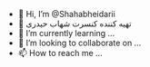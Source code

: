 - 👋 Hi, I’m @Shahabheidarii
- 👀 تهیه کننده کنسرت شهاب حیدری
- 🌱 I’m currently learning ...
- 💞️ I’m looking to collaborate on ...
- 📫 How to reach me ...

<!---
Shahabheidarii/Shahabheidarii is a ✨ special ✨ repository because its `README.md` (this file) appears on your GitHub profile.
You can click the Preview link to take a look at your changes.
--->
